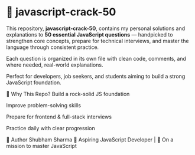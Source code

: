 # 📘 javascript-crack-50

This repository, **javascript-crack-50**, contains my personal solutions and explanations to **50 essential JavaScript questions** — handpicked to strengthen core concepts, prepare for technical interviews, and master the language through consistent practice.

Each question is organized in its own file with clean code, comments, and where needed, real-world explanations.

Perfect for developers, job seekers, and students aiming to build a strong JavaScript foundation.

🧠 Why This Repo?
Build a rock-solid JS foundation

Improve problem-solving skills

Prepare for frontend & full-stack interviews

Practice daily with clear progression


📌 Author
Shubham Sharma
💼 Aspiring JavaScript Developer | 🎯 On a mission to master JavaScript